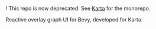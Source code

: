 ! This repo is now deprecated. See [Karta](https://github.com/teodosin/karta) for the monorepo. 


Reactive overlay graph UI for Bevy, developed for Karta. 
